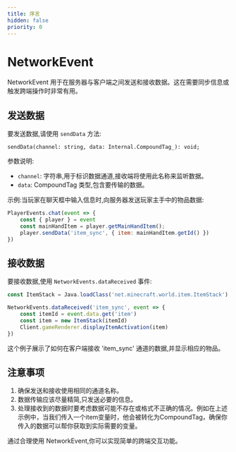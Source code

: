 ```yaml
---
title: 序言
hidden: false
priority: 0
---
```

# NetworkEvent

NetworkEvent 用于在服务器与客户端之间发送和接收数据。这在需要同步信息或触发跨端操作时非常有用。

## 发送数据

要发送数据,请使用 `sendData` 方法:

```
sendData(channel: string, data: Internal.CompoundTag_): void;
```

参数说明:
- `channel`: 字符串,用于标识数据通道,接收端将使用此名称来监听数据。
- `data`: CompoundTag 类型,包含要传输的数据。

示例:当玩家在聊天框中输入信息时,向服务器发送玩家主手中的物品数据:

```js
PlayerEvents.chat(event => {
    const { player } = event
    const mainHandItem = player.getMainHandItem();
    player.sendData('item_sync', { item: mainHandItem.getId() })
})
```

## 接收数据

要接收数据,使用 `NetworkEvents.dataReceived` 事件:

```js
const ItemStack = Java.loadClass('net.minecraft.world.item.ItemStack')

NetworkEvents.dataReceived('item_sync', event => {
    const itemId = event.data.get('item')
    const item = new ItemStack(itemId)
    Client.gameRenderer.displayItemActivation(item)
})
```

这个例子展示了如何在客户端接收 'item_sync' 通道的数据,并显示相应的物品。

## 注意事项

1. 确保发送和接收使用相同的通道名称。
2. 数据传输应该尽量精简,只发送必要的信息。
3. 处理接收到的数据时要考虑数据可能不存在或格式不正确的情况。例如在上述示例中，当我们传入一个item变量时，他会被转化为CompoundTag，确保你传入的数据可以帮你获取到实际需要的变量。

通过合理使用 NetworkEvent,你可以实现简单的跨端交互功能。
